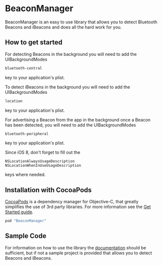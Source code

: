 BeaconManager
=============

BeaconManager is an easy to use library that allows you to detect Bluetooth Beacons and iBeacons and does all the hard work for you.

How to get started
------------------
For detecting Beacons in the background you will need to add the UIBackgroundModes
```xml
bluetooth-central
```
key to your application's plist.

To detect iBeacons in the background you will need to add the UIBackgroundModes
```xml
location
```
key to your application's plist.

For advertising a Beacon from the app in the background once a Beacon has been detected, you will need to add the UIBackgroundModes
```xml
bluetooth-peripheral
```
key to your application's plist.

Since iOS 8, don't forget to fill out the
```
NSLocationAlwaysUsageDescription
NSLocationWhenInUseUsageDescription
```
keys where needed.

Installation with CocoaPods
---------------------------
[CocoaPods](http://cocoapods.org) is a dependency manager for Objective-C, that greatly simplifies the use of 3rd party libraries. For more information see the [Get Started guide](http://guides.cocoapods.org/using/getting-started.html).
```ruby
pod "BeaconManager"
```

Sample Code
-----------
For information on how to use the library the [documentation](http://cocoadocs.org/docsets/BeaconManager) should be sufficient, but if not a sample project is provided that allows you to detect Beacons and iBeacons.
